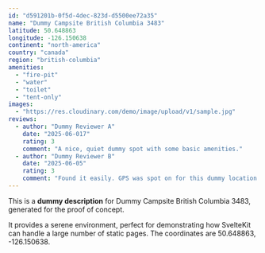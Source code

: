 ```yaml
---
id: "d591201b-0f5d-4dec-823d-d5500ee72a35"
name: "Dummy Campsite British Columbia 3483"
latitude: 50.648863
longitude: -126.150638
continent: "north-america"
country: "canada"
region: "british-columbia"
amenities:
  - "fire-pit"
  - "water"
  - "toilet"
  - "tent-only"
images:
  - "https://res.cloudinary.com/demo/image/upload/v1/sample.jpg"
reviews:
  - author: "Dummy Reviewer A"
    date: "2025-06-017"
    rating: 3
    comment: "A nice, quiet dummy spot with some basic amenities."
  - author: "Dummy Reviewer B"
    date: "2025-06-05"
    rating: 3
    comment: "Found it easily. GPS was spot on for this dummy location."
---
```


This is a **dummy description** for Dummy Campsite British Columbia 3483, generated for the proof of concept.

It provides a serene environment, perfect for demonstrating how SvelteKit can handle a large number of static pages. The coordinates are 50.648863, -126.150638.
